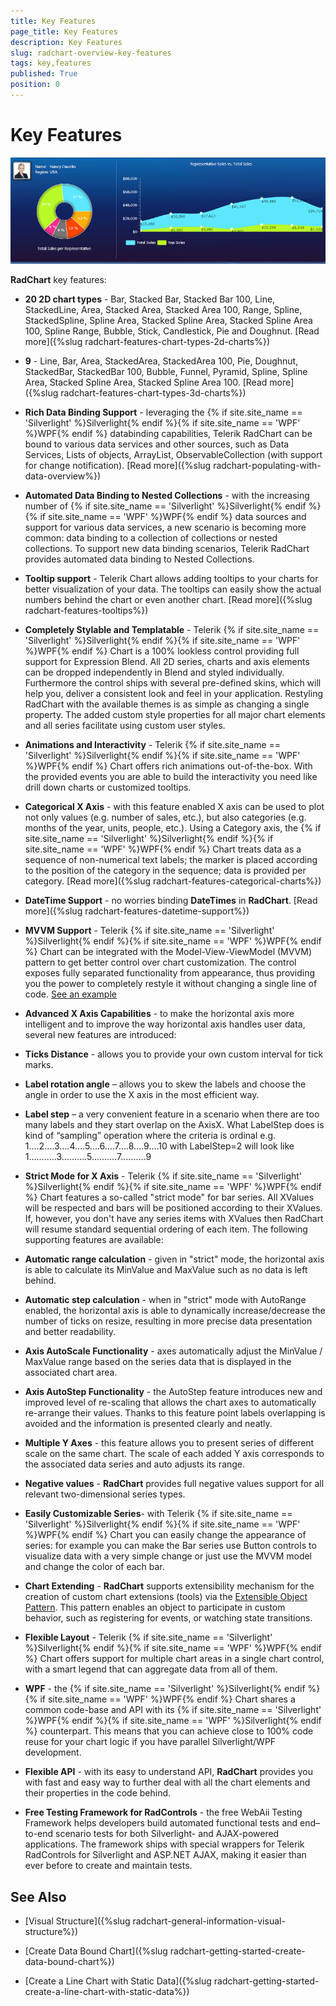 ```yaml
---
title: Key Features
page_title: Key Features
description: Key Features
slug: radchart-overview-key-features
tags: key,features
published: True
position: 0
---
```


# Key Features

![](images/RadChart_KeyFeatures_1.png)

__RadChart__ key features:

* __20 2D chart types__ - Bar, Stacked Bar, Stacked Bar 100, Line, StackedLine, Area, Stacked Area, Stacked Area 100, Range, Spline, StackedSpline, Spline Area, Stacked Spline Area, Stacked Spline Area 100, Spline Range, Bubble, Stick, Candlestick, Pie and Doughnut. [Read more]({%slug radchart-features-chart-types-2d-charts%})

* __9__ - Line, Bar, Area, StackedArea, StackedArea 100, Pie, Doughnut, StackedBar, StackedBar 100, Bubble, Funnel, Pyramid, Spline, Spline Area, Stacked Spline Area, Stacked Spline Area 100. [Read more]({%slug radchart-features-chart-types-3d-charts%})

* __Rich Data Binding Support__ - leveraging the {% if site.site_name == 'Silverlight' %}Silverlight{% endif %}{% if site.site_name == 'WPF' %}WPF{% endif %} databinding capabilities, Telerik RadChart can be bound to various data services and other sources, such as Data Services, Lists of objects, ArrayList, ObservableCollection (with support for change notification). [Read more]({%slug radchart-populating-with-data-overview%})

* __Automated Data Binding to Nested Collections__ - with the increasing number of {% if site.site_name == 'Silverlight' %}Silverlight{% endif %}{% if site.site_name == 'WPF' %}WPF{% endif %} data sources and support for various data services, a new scenario is becoming more common: data binding to a collection of collections or nested collections. 
To support new data binding scenarios, Telerik RadChart provides automated data binding to Nested Collections. 


* __Tooltip support__ - Telerik Chart allows adding tooltips to your charts for better visualization of your data. The tooltips can easily show the actual numbers behind the chart or even another chart. [Read more]({%slug radchart-features-tooltips%})

* __Completely Stylable and Templatable__ - Telerik {% if site.site_name == 'Silverlight' %}Silverlight{% endif %}{% if site.site_name == 'WPF' %}WPF{% endif %} Chart is a 100% lookless control providing full support for Expression Blend.  All 2D series, charts and axis elements can be dropped independently in Blend and styled individually. Furthermore the control ships with several pre-defined skins, which will help you, deliver a consistent look and feel in your application. Restyling RadChart with the available themes is as simple as changing a single property. 
The added custom style properties for all major chart elements and all series facilitate using custom user styles.


* __Animations and Interactivity__ - Telerik {% if site.site_name == 'Silverlight' %}Silverlight{% endif %}{% if site.site_name == 'WPF' %}WPF{% endif %} Chart offers rich animations out-of-the-box. With the provided events you are able to build the interactivity you need like drill down charts or customized tooltips. 


* __Categorical X Axis__ - with this feature enabled X axis can be used to plot not only values (e.g. number of sales, etc.), but also categories (e.g. months of the year, units, people, etc.). Using a Category axis, the {% if site.site_name == 'Silverlight' %}Silverlight{% endif %}{% if site.site_name == 'WPF' %}WPF{% endif %} Chart treats data as a sequence of non-numerical text labels; the marker is placed according to the position of the category in the sequence; data is provided per category. [Read more]({%slug radchart-features-categorical-charts%})

* __DateTime Support__ - no worries binding __DateTimes__ in __RadChart__. [Read more]({%slug radchart-features-datetime-support%})

* __MVVM Support__ - Telerik {% if site.site_name == 'Silverlight' %}Silverlight{% endif %}{% if site.site_name == 'WPF' %}WPF{% endif %} Chart can be integrated with the Model-View-ViewModel (MVVM) pattern to get better control over chart customization. The control exposes fully separated functionality from appearance, thus providing you the power to completely restyle it without changing a single line of code. [See an example](http://demos.telerik.com/silverlight/default.aspx#Chart/MVVM)

* __Advanced X Axis Capabilities__ - to make the horizontal axis more intelligent and to improve the way horizontal axis handles user data, several new features are introduced: 


* __Ticks Distance__ - allows you to provide your own custom interval for tick marks. 


* __Label rotation angle__ – allows you to skew the labels and choose the angle in order to use the X axis in the most efficient way. 


* __Label step__ – a very convenient feature in a scenario when there are too many labels and they start overlap on the AxisX. What LabelStep does is kind of “sampling” operation where the criteria is ordinal e.g.
1….2….3….4….5….6….7….8….9….10
with LabelStep=2 will look like
1………..3……….5……….7……….9

* __Strict Mode for X Axis__ - Telerik {% if site.site_name == 'Silverlight' %}Silverlight{% endif %}{% if site.site_name == 'WPF' %}WPF{% endif %} Chart features a so-called "strict mode" for bar series. All XValues will be respected and bars will be positioned according to their XValues. If, however, you don't have any series items with XValues then RadChart will resume standard sequential ordering of each item. The following supporting features are available: 


* __Automatic range calculation__ - given in "strict" mode, the horizontal axis is able to calculate its MinValue and MaxValue such as no data is left behind. 


* __Automatic step calculation__ - when in "strict" mode with AutoRange enabled, the horizontal axis is able to dynamically increase/decrease the number of ticks on resize, resulting in more precise data presentation and better readability.  

* __Axis AutoScale Functionality__ - axes automatically adjust the MinValue / MaxValue range based on the series data that is displayed in the associated chart area. 


* __Axis AutoStep Functionality__ - the AutoStep feature introduces new and improved level of re-scaling that allows the chart axes to automatically re-arrange their values. Thanks to this feature point labels overlapping is avoided and 
the information is presented clearly and neatly. 


* __Multiple Y Axes__ - this feature allows you to present series of different scale on the same chart. The scale of each added Y axis corresponds to the associated data series and auto adjusts its range. 


* __Negative values__ - __RadChart__ provides full negative values support for all relevant two-dimensional series types.


* __Easily Customizable Series__- with Telerik {% if site.site_name == 'Silverlight' %}Silverlight{% endif %}{% if site.site_name == 'WPF' %}WPF{% endif %} Chart you can easily change the appearance of series: for example you can make the Bar series use Button controls to visualize data with a very simple change or just use the MVVM model and change the color of each bar.


* __Chart Extending__ - __RadChart__ supports extensibility mechanism for the creation of custom chart extensions (tools) via the [Extensible Object Pattern](http://msdn.microsoft.com/en-us/library/ms733816.aspx). This pattern enables an object to participate in custom behavior, such as registering for events, or watching state transitions. 


* __Flexible Layout__ - Telerik {% if site.site_name == 'Silverlight' %}Silverlight{% endif %}{% if site.site_name == 'WPF' %}WPF{% endif %} Chart offers support for multiple chart areas in a single chart control, with a smart legend that can aggregate data from all of them. 


* __WPF__ - the {% if site.site_name == 'Silverlight' %}Silverlight{% endif %}{% if site.site_name == 'WPF' %}WPF{% endif %} Chart shares a common code-base and API with its {% if site.site_name == 'Silverlight' %}WPF{% endif %}{% if site.site_name == 'WPF' %}Silverlight{% endif %} counterpart. This means that you can achieve close to 100% code reuse for your chart  logic if you have parallel Silverlight/WPF development. 


* __Flexible API__ - with its easy to understand API, __RadChart__ provides you with fast and easy way to further deal with all the chart elements and their properties in the code behind. 


* __Free Testing Framework for RadControls__ - the free WebAii Testing Framework helps developers build automated functional tests and end–to-end scenario tests for both Silverlight- and AJAX-powered applications. The framework ships with special wrappers for Telerik RadControls for Silverlight and ASP.NET AJAX, making it easier than ever before to create and maintain tests.

## See Also

 * [Visual Structure]({%slug radchart-general-information-visual-structure%})

 * [Create Data Bound Chart]({%slug radchart-getting-started-create-data-bound-chart%})

 * [Create a Line Chart with Static Data]({%slug radchart-getting-started-create-a-line-chart-with-static-data%})
